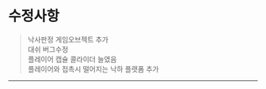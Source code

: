 ﻿# __수정사항__
> 낙사판정 게임오브젝트 추가<br/>
> 대쉬 버그수정<br/>
> 플레이어 캡슐 콜라이더 늘였음<br/>
> 플레이어와 접촉시 떨어지는 낙하 플랫폼 추가
-----------------
